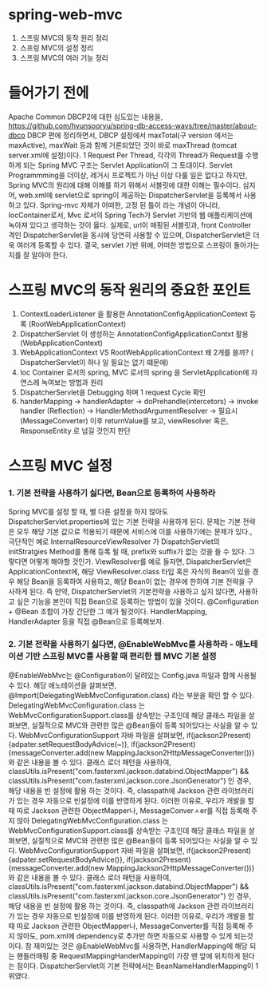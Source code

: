 # spring-web-mvc
1. 스프링 MVC의 동작 원리 정리
2. 스프링 MVC의 설정 정리
3. 스프링 MVC의 여러 기능 정리


# 들어가기 전에
Apache Common DBCP2에 대한 심도있는 내용을, https://github.com/hyunsooryu/spring-db-access-ways/tree/master/about-dbcp DBCP 편에 정리하면서, DBCP 설정에서
maxTotal(구 version 에서는 maxActive), maxWait 등과 함께 거론되었던 것이 바로 maxThread (tomcat server.xml에 설정)이다.
1 Request Per Thread, 각각의 Thread가 Request를 수행하게 되는 Spring MVC 구조는 Servlet Application이 그 토대이다.
Servlet Programmming을 더이상, 레거시 프로젝트가 아닌 이상 다룰 일은 없다고 하지만, Spring MVC의 원리에 대해 이해를 하기 위해서 서블릿에 대한 이해는 필수이다.
심지어, web.xml에 servlet으로 spring이 제공하는 DispatcherServlet을 등록해서 사용하고 있다.
Spring-mvc 자체가 어떠한, 고정 된 틀이 라는 개념이 아니라, IocContainer로서, Mvc 로서의 Spring Tech가 Servlet 기반의 웹 애플리케이션에 녹아져 있다고 생각하는 것이 옳다.
실제로, url이 매핑된 서블릿과, front Controller 격인 DispatcherServlet을 동시에 당연히 사용할 수 있으며, DispatcherServlet은 더욱 여러개 등록할 수 있다.
결국, servlet 기반 위에, 어떠한 방법으로 스프링이 돌아가는 지를 잘 알아야 한다.

# 스프링 MVC의 동작 원리의 중요한 포인트
1. ContextLoaderListener 을 활용한 AnnotationConfigApplicationContext 등록 (RootWebApplicationContext)
2. DispatcherServlet 이 생성하는 AnnotationConfigApplicationContxt 활용 (WebApplicationContext)
3. WebApplicationContext VS RootWebApplicationContext 왜 2개를 쓸까? ( DispatcherServlet이 하나 일 필요는 없기 떄문에)
4. Ioc Container 로서의 spring, MVC 로서의 spring 을 ServletApplication에 자연스레 녹여보는 방법과 원리
5. DispatcherServlet을 Debugging 하며 1 request Cycle 확인
6. handerMapping -> handlerAdapter -> doPrehandle(intercetors) -> invoke handler (Reflection) -> HandlerMethodArgumentResolver -> 필요시(MessageConverter)
   이후 returnValue를 보고, viewResolver 혹은, ResponseEntity 로 넘길 것인지 판단
   
# 스프링 MVC 설정

### 1. 기본 전략을 사용하기 싫다면, Bean으로 등록하여 사용하라
Spring MVC를 설정 할 때, 별 다른 설정을 하지 않아도 DispatcherServlet.properties에 있는 기본 전략을 사용하게 된다. 문제는 기본 전략은 모두 해당 기본 값으로 적용되기 때문에 서비스에 이를 사용하기에는 문제가 있다., 극단적인 예로 InternalResourceViewResolver 가 DispatchServlet의 initStratgies Method를 통해 등록 될 때, prefix와 suffix가 없는 것을 들 수 있다. 그렇다면 어떻게 해야할 것인가. ViewResolver를 예로 들자면, DispatcherServlet은 ApplicationContext에, 해당 ViewResolver.class 타입 혹은 자식의 Bean이 있을 경우 해당 Bean을 등록하여 사용하고, 해당 Bean이 없는 경우에 한하여 기본 전략을 구사하게 된다. 즉 만약, DispatcherServlet의 기본전략을 사용하고 싶지 않다면, 사용하고 싶은 기능을 본인이 직접 Bean으로 등록하는 방법이 있을 것이다. @Configuration + @Bean 조합이 가장 간단한 그 예가 될것이다. HandlerMapping, HandlerAdapter 등을 직접 @Bean으로 등록해보자.

### 2. 기본 전략을 사용하기 싫다면, @EnableWebMvc를 사용하라 - 애노테이션 기반 스프링 MVC를 사용할 때 편리한 웹 MVC 기본 설정
@EnableWebMvc는 @Configuration이 달려있는 Config.java 파일과 함께 사용될 수 있다. 해당 애노테이션을 살펴보면, @Import(DelegatingWebMvcConfiguration.class) 라는 부분을 확인 할 수 있다. 
DelegatingWebMvcConfiguration.class 는 WebMvcConfigurationSupport.class를 상속받는 구조인데 해당 클래스 파일을 살펴보면, 실질적으로 MVC와 관련한 많은 @Bean들이 등록 되어있다는 사실을 알 수 있다. WebMvcConfigurationSupport 자바 파일을 살펴보면, if(jackson2Present){adpater.setRequestBodyAdvice(~)}, if(jackson2Present){messageConverter.add(new MappingJackson2HttpMessageConverter())} 와 같은 내용을 볼 수 있다. 클래스 로더 패턴을 사용하여, classUtils.isPresent("com.fasterxml.jackson.databind.ObjectMapper") && classUtils.isPresent("com.fasterxml.jackson.core.JsonGenerator") 인 경우, 해당 내용을 빈 설정에 활용 하는 것이다. 즉, classpath에 Jackson 관련 라이브러리가 있는 경우 자동으로 빈설정에 이를 반영하게 된다. 이러한 이유로, 우리가 개발을 할 때 따로 Jackson 관련한 ObjectMapper나, MessageConverㅅer를 직접 등록해 주지 않아
DelegatingWebMvcConfiguration.class 는 WebMvcConfigurationSupport.class를 상속받는 구조인데 해당 클래스 파일을 살펴보면, 실질적으로 MVC와 관련한 많은 @Bean들이 등록 되어있다는 사실을 알 수 있다. WebMvcConfigurationSupport 자바 파일을 살펴보면, if(jackson2Present){adpater.setRequestBodyAdvice()}, if(jackson2Present){messageConverter.add(new MappingJackson2HttpMessageConverter())} 와 같은 내용을 볼 수 있다. 클래스 로더 패턴을 사용하여, classUtils.isPresent("com.fasterxml.jackson.databind.ObjectMapper") && classUtils.isPresent("com.fasterxml.jackson.core.JsonGenerator") 인 경우, 해당 내용을 빈 설정에 활용 하는 것이다. 즉, classpath에 Jackson 관련 라이브러리가 있는 경우 자동으로 빈설정에 이를 반영하게 된다. 이러한 이유로, 우리가 개발을 할 때 따로 Jackson 관련한 ObjectMapper나, MessageConverter를 직접 등록해 주지 않아도, pom.xml에 dependency로 추가만 하면 자동으로 사용할 수 있게 되는것이다. 참 재미있는 것은 @EnableWebMvc를 사용하면, HandlerMapping에 해당 되는 핸들러매핑 중 RequestMappingHanderMapping이 가장 맨 앞에 위치하게 된다는 점이다. DispatcherServlet의 기본 전략에서는 BeanNameHandlerMapping이 1위였다.



